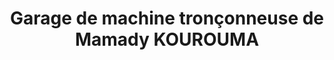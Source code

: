 ---
title: "Garage de machine tronçonneuse de Mamady KOUROUMA"
url: /macenta/garage-de-machine-tronconneuse-de-mamady-kourouma/
shop: Autowerkstatt
---